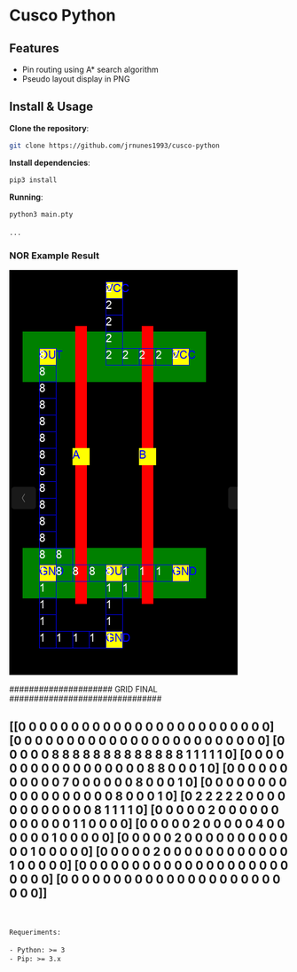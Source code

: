 # Cusco Python

## Features

- Pin routing using A* search algorithm
- Pseudo layout display in PNG

## Install & Usage

**Clone the repository**:
```bash
git clone https://github.com/jrnunes1993/cusco-python
```
**Install dependencies**: 
```bash
pip3 install
```

**Running**:

```bash
python3 main.pty

...

```

### NOR Example Result
![NOR Example Layout Result](https://github.com/jrnunes1993/cusco-python/raw/master/img/nor-example.png)

##################### GRID FINAL ###############################

[[0 0 0 0 0 0 0 0 0 0 0 0 0 0 0 0 0 0 0 0 0 0 0 0]
 [0 0 0 0 0 0 0 0 0 0 0 0 0 0 0 0 0 0 0 0 0 0 0 0]
 [0 0 0 0 0 8 8 8 8 8 8 8 8 8 8 8 8 8 1 1 1 1 1 0]
 [0 0 0 0 0 0 0 0 0 0 0 0 0 0 0 0 0 8 8 0 0 0 1 0]
 [0 0 0 0 0 0 0 0 0 0 0 7 0 0 0 0 0 0 8 0 0 0 1 0]
 [0 0 0 0 0 0 0 0 0 0 0 0 0 0 0 0 0 0 8 0 0 0 1 0]
 [0 2 2 2 2 2 0 0 0 0 0 0 0 0 0 0 0 0 8 1 1 1 1 0]
 [0 0 0 0 0 2 0 0 0 0 0 0 0 0 0 0 0 0 1 1 0 0 0 0]
 [0 0 0 0 0 2 0 0 0 0 0 4 0 0 0 0 0 0 1 0 0 0 0 0]
 [0 0 0 0 0 2 0 0 0 0 0 0 0 0 0 0 0 0 1 0 0 0 0 0]
 [0 0 0 0 0 2 0 0 0 0 0 0 0 0 0 0 0 0 1 0 0 0 0 0]
 [0 0 0 0 0 0 0 0 0 0 0 0 0 0 0 0 0 0 0 0 0 0 0 0]
 [0 0 0 0 0 0 0 0 0 0 0 0 0 0 0 0 0 0 0 0 0 0 0 0]]
-----------------------------------------------
```


Requeriments: 

- Python: >= 3
- Pip: >= 3.x

